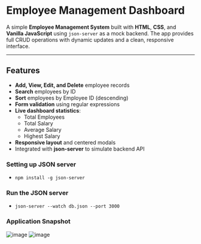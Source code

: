 # Employee Management Dashboard

A simple **Employee Management System** built with **HTML**, **CSS**, and **Vanilla JavaScript** using `json-server` as a mock backend. The app provides full CRUD operations with dynamic updates and a clean, responsive interface.

---

## Features

- **Add, View, Edit, and Delete** employee records
- **Search** employees by ID
- **Sort** employees by Employee ID (descending)
- **Form validation** using regular expressions
- **Live dashboard statistics**:
  - Total Employees
  - Total Salary
  - Average Salary
  - Highest Salary
- **Responsive layout** and centered modals
- Integrated with **json-server** to simulate backend API

### Setting up JSON server 
- `npm install -g json-server`
### Run the JSON server
- `json-server --watch db.json --port 3000`

### Application Snapshot
![image](https://github.com/user-attachments/assets/f21a381e-3c57-4594-9e03-53a465a5a06f)
![image](https://github.com/user-attachments/assets/8d800512-0cfa-4674-89a6-2667815da360)
